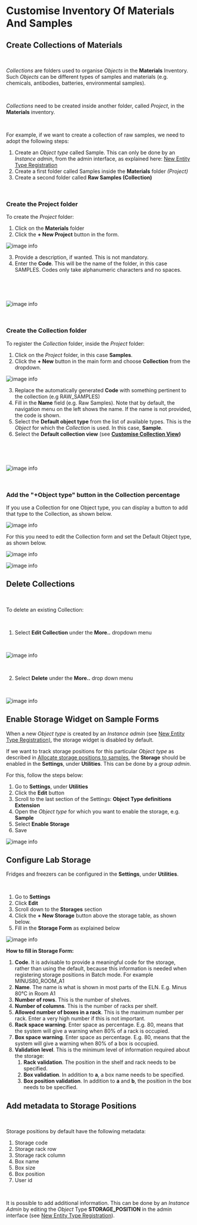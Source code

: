 Customise Inventory Of Materials And Samples
====
 
## Create Collections of Materials



 

*Collections* are folders used to organise *Objects* in the
**Materials** Inventory. Such *Objects* can be different types of
samples and materials (e.g. chemicals, antibodies, batteries,
environmental samples).

 

*Collections* need to be created inside another folder, called
*Project*, in the **Materials** inventory.

 

For example, if we want to create a collection of raw samples, we need
to adopt the following steps:

1.  Create an *Object* *type* called Sample. This can only be done by an
    *Instance admin*, from the admin interface, as explained here: [New Entity Type Registration](./new-entity-type-registration.md)
2.  Create a first folder called Samples inside the **Materials** folder *(Project)*
3.  Create a second folder called **Raw Samples (Collection)**

 

### Create the Project folder

To create the *Project* folder:

1.  Click on the **Materials** folder
2.  Click the **+ New Project** button in the form.

![image info](img/create-project-materials-1024x286.png)

3.  Provide a description, if wanted. This is not mandatory.
4.  Enter the **Code**. This will be the name of the folder, in this case SAMPLES. Codes only take alphanumeric characters and no spaces. 

 

 

![image info](img/new-project-form.png)

 
### Create the Collection folder

To register the *Collection* folder, inside the *Project* folder:

1.   Click on the *Project* folder, in this case **Samples**.
2.  Click the **+ New** button in the main form and choose **Collection** from the dropdown.

![image info](img/Inventory-collection-registration-201011.png)

3.  Replace the automatically generated **Code** with something pertinent to the collection (e.g RAW\_SAMPLES)
4.  Fill in the **Name** field (e.g. Raw Samples). Note that by default, the navigation menu on the left shows the name. If the name is not provided, the code is shown.
5.  Select the **Default object type** from the list of available types. This is the *Object* for which the *Collection* is used. In this case, **Sample**.
6.  Select the **Default collection view** (see **[Customise Collection View](../../general-users/inventory-of-materials-and-methods.md#customise-collection-view))**

 

 

![image info](img/new-collection-form.png)

 
### Add the "+Object type" button in the Collection percentage

If you use a Collection for one Object type, you can display a button to add that type to the Collection, as shown below.


![image info](img/Collection-new-chemical-button.png)

For this you need to edit the Collection form and set the Default Object type, as shown below.

![image info](img/Edit-collection.png)

![image info](img/Collection-default-object-type.png)

 
## Delete Collections



 

To delete an existing Collection:

 

1.  Select **Edit Collection** under the **More..** dropdown menu

 

![image info](img/delete-collection-1.png)

 

2. Select **Delete** under the **More..** drop down menu

 

![image info](img/delete-collection-2.png)


 
## Enable Storage Widget on Sample Forms



  
When a new *Object type* is created by an *Instance admin* (see [New Entity Type Registration)](./new-entity-type-registration.md), the storage widget is disabled by default.

  
If we want to track storage positions for this particular *Object type* as described in [Allocate storage positions to samples](../../general-users/managing-storage-of-samples.md#allocate-storage-positions-to-samples), the **Storage** should be enabled in the **Settings**, under **Utilities**. This can be done by a *group admin*.

For this, follow the steps below:  
  

1.  Go to **Settings**, under **Utilities**
2.  Click the **Edit** button
3.  Scroll to the last section of the Settings: **Object Type definitions Extension**
4.  Open the *Object type* for which you want to enable the storage, e.g. **Sample**
5.  Select **Enable Storage**
6.  Save
 

![image info](img/settings-enable-storage-1024x509.png)




## Configure Lab Storage
  
Fridges and freezers can be configured in the **Settings**, under **Utilities**.

 

1.  Go to **Settings**
2.  Click **Edit**
3.  Scroll down to the **Storages** section
4.  Click the **+ New Storage** button above the storage table, as shown below.
5.  Fill in the **Storage Form** as explained below

![image info](img/settings-new-lab-storage-1024x498.png)

  
**How to fill in Storage Form:**

1. **Code**. It is advisable to provide a meaningful code for the storage, rather than using the default, because this information is needed when registering storage positions in Batch mode. For example MINUS80\_ROOM\_A1
2. **Name**. The name is what is shown in most parts of the ELN. E.g. Minus 80°C in Room A1
3. **Number of rows**. This is the number of shelves.
4. **Number of columns**. This is the number of racks per shelf.
5. **Allowed number of boxes in a rack**. This is the maximum number per rack. Enter a very high number if this is not important.
6. **Rack space warning**. Enter space as percentage. E.g. 80, means that the system will give a warning when 80% of a rack is occupied.
7. **Box space warning**. Enter space as percentage. E.g. 80, means that the system will give a warning when 80% of a box is occupied.
8. **Validation level**. This is the minimum level of information required about the storage:
    1. **Rack validation**. The position in the shelf and rack needs to be specified.
    2. **Box validation**. In addition to **a**, a box name needs to be specified.
    3. **Box position validation**. In addition to **a** and **b**, the position in the box needs to be specified.


 
## Add metadata to Storage Positions
 

Storage positions by default have the following metadata:

1.  Storage code
2.  Storage rack row
3.  Storage rack column
4.  Box name
5.  Box size
6.  Box position
7.  User id

 

It is possible to add additional information. This can be done by an
*Instance Admin* by editing the *Object* Type **STORAGE\_POSITION** in
the admin interface (see [New Entity Type Registration](./new-entity-type-registration.md)).


